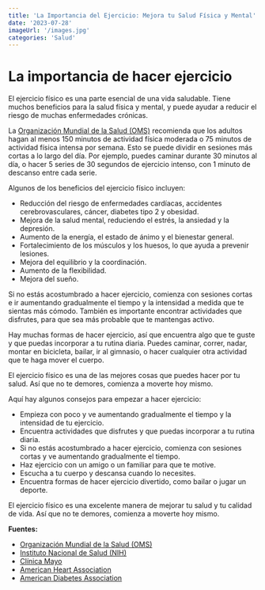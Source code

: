 ```yaml
---
title: 'La Importancia del Ejercicio: Mejora tu Salud Física y Mental'
date: '2023-07-28'
imageUrl: '/images.jpg'
categories: 'Salud'
---
```


# La importancia de hacer ejercicio

El ejercicio físico es una parte esencial de una vida saludable. Tiene muchos beneficios para la salud física y mental, y puede ayudar a reducir el riesgo de muchas enfermedades crónicas.

La [Organización Mundial de la Salud (OMS)](https://www.who.int/es) recomienda que los adultos hagan al menos 150 minutos de actividad física moderada o 75 minutos de actividad física intensa por semana. Esto se puede dividir en sesiones más cortas a lo largo del día. Por ejemplo, puedes caminar durante 30 minutos al día, o hacer 5 series de 30 segundos de ejercicio intenso, con 1 minuto de descanso entre cada serie.

Algunos de los beneficios del ejercicio físico incluyen:

- Reducción del riesgo de enfermedades cardíacas, accidentes cerebrovasculares, cáncer, diabetes tipo 2 y obesidad.
- Mejora de la salud mental, reduciendo el estrés, la ansiedad y la depresión.
- Aumento de la energía, el estado de ánimo y el bienestar general.
- Fortalecimiento de los músculos y los huesos, lo que ayuda a prevenir lesiones.
- Mejora del equilibrio y la coordinación.
- Aumento de la flexibilidad.
- Mejora del sueño.

Si no estás acostumbrado a hacer ejercicio, comienza con sesiones cortas e ir aumentando gradualmente el tiempo y la intensidad a medida que te sientas más cómodo. También es importante encontrar actividades que disfrutes, para que sea más probable que te mantengas activo.

Hay muchas formas de hacer ejercicio, así que encuentra algo que te guste y que puedas incorporar a tu rutina diaria. Puedes caminar, correr, nadar, montar en bicicleta, bailar, ir al gimnasio, o hacer cualquier otra actividad que te haga mover el cuerpo.

El ejercicio físico es una de las mejores cosas que puedes hacer por tu salud. Así que no te demores, comienza a moverte hoy mismo.

Aquí hay algunos consejos para empezar a hacer ejercicio:

- Empieza con poco y ve aumentando gradualmente el tiempo y la intensidad de tu ejercicio.
- Encuentra actividades que disfrutes y que puedas incorporar a tu rutina diaria.
- Si no estás acostumbrado a hacer ejercicio, comienza con sesiones cortas y ve aumentando gradualmente el tiempo.
- Haz ejercicio con un amigo o un familiar para que te motive.
- Escucha a tu cuerpo y descansa cuando lo necesites.
- Encuentra formas de hacer ejercicio divertido, como bailar o jugar un deporte.

El ejercicio físico es una excelente manera de mejorar tu salud y tu calidad de vida. Así que no te demores, comienza a moverte hoy mismo.

**Fuentes:**
- [Organización Mundial de la Salud (OMS)](https://www.who.int/es)
- [Instituto Nacional de Salud (NIH)](https://www.nih.gov/)
- [Clínica Mayo](https://www.mayoclinic.org/es-es)
- [American Heart Association](https://www.heart.org/)
- [American Diabetes Association](https://www.diabetes.org/)
